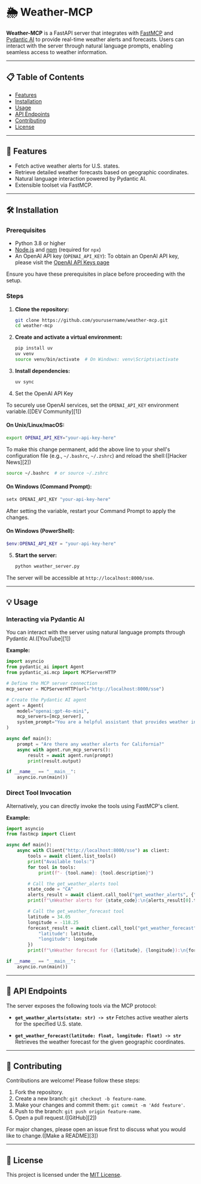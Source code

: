 # 🌦️ Weather-MCP

**Weather-MCP** is a FastAPI server that integrates with [FastMCP](https://github.com/fastmcp/fastmcp) and [Pydantic AI](https://github.com/pydantic/pydantic-ai) to provide real-time weather alerts and forecasts. Users can interact with the server through natural language prompts, enabling seamless access to weather information.

---

## 📋 Table of Contents

* [Features](#features)
* [Installation](#installation)
* [Usage](#usage)
* [API Endpoints](#api-endpoints)
* [Contributing](#contributing)
* [License](#license)

---

## 🚀 Features

* Fetch active weather alerts for U.S. states.
* Retrieve detailed weather forecasts based on geographic coordinates.
* Natural language interaction powered by Pydantic AI.
* Extensible toolset via FastMCP.

---

## 🛠️ Installation


### Prerequisites

* Python 3.8 or higher
* [Node.js](https://nodejs.org/) and [npm](https://www.npmjs.com/) (required for `npx`)
* An OpenAI API key (`OPENAI_API_KEY`): To obtain an OpenAI API key, please visit the [OpenAI API Keys page](https://platform.openai.com/account/api-keys) 

Ensure you have these prerequisites in place before proceeding with the setup.

### Steps

1. **Clone the repository:**

   ```bash
   git clone https://github.com/yourusername/weather-mcp.git
   cd weather-mcp
   ```

2. **Create and activate a virtual environment:**

   ```bash
   pip install uv
   uv venv
   source venv/bin/activate  # On Windows: venv\Scripts\activate
   ```

3. **Install dependencies:**

   ```bash
   uv sync
   ```

4. Set the OpenAI API Key

To securely use OpenAI services, set the `OPENAI_API_KEY` environment variable.([DEV Community][1])

#### On Unix/Linux/macOS:

```bash
export OPENAI_API_KEY="your-api-key-here"
```

To make this change permanent, add the above line to your shell's configuration file (e.g., `~/.bashrc`, `~/.zshrc`) and reload the shell:([Hacker News][2])

```bash
source ~/.bashrc  # or source ~/.zshrc
```

#### On Windows (Command Prompt):

```cmd
setx OPENAI_API_KEY "your-api-key-here"
```

After setting the variable, restart your Command Prompt to apply the changes.

#### On Windows (PowerShell):

```powershell
$env:OPENAI_API_KEY = "your-api-key-here"
```

5. **Start the server:**

   ```bash
   python weather_server.py
   ```

The server will be accessible at `http://localhost:8000/sse`.

---

## 💡 Usage


### Interacting via Pydantic AI

You can interact with the server using natural language prompts through Pydantic AI.([YouTube][1])

**Example:**

```python
import asyncio
from pydantic_ai import Agent
from pydantic_ai.mcp import MCPServerHTTP

# Define the MCP server connection
mcp_server = MCPServerHTTP(url="http://localhost:8000/sse")

# Create the Pydantic AI agent
agent = Agent(
    model="openai:gpt-4o-mini",
    mcp_servers=[mcp_server],
    system_prompt="You are a helpful assistant that provides weather information."
)

async def main():
    prompt = "Are there any weather alerts for California?"
    async with agent.run_mcp_servers():
        result = await agent.run(prompt)
        print(result.output)

if __name__ == "__main__":
    asyncio.run(main())
```

### Direct Tool Invocation

Alternatively, you can directly invoke the tools using FastMCP's client.

**Example:**

```python
import asyncio
from fastmcp import Client

async def main():
    async with Client("http://localhost:8000/sse") as client:
        tools = await client.list_tools()
        print("Available tools:")
        for tool in tools:
            print(f"- {tool.name}: {tool.description}")

        # Call the get_weather_alerts tool
        state_code = "CA"
        alerts_result = await client.call_tool("get_weather_alerts", {"state": state_code})
        print(f"\nWeather alerts for {state_code}:\n{alerts_result[0].text}")

        # Call the get_weather_forecast tool
        latitude = 34.05
        longitude = -118.25
        forecast_result = await client.call_tool("get_weather_forecast", {
            "latitude": latitude,
            "longitude": longitude
        })
        print(f"\nWeather forecast for ({latitude}, {longitude}):\n{forecast_result[0].text}")

if __name__ == "__main__":
    asyncio.run(main())
```



---

## 📡 API Endpoints

The server exposes the following tools via the MCP protocol:

* **`get_weather_alerts(state: str) -> str`**
  Fetches active weather alerts for the specified U.S. state.

* **`get_weather_forecast(latitude: float, longitude: float) -> str`**
  Retrieves the weather forecast for the given geographic coordinates.

---

## 🤝 Contributing

Contributions are welcome! Please follow these steps:

1. Fork the repository.
2. Create a new branch: `git checkout -b feature-name`.
3. Make your changes and commit them: `git commit -m 'Add feature'`.
4. Push to the branch: `git push origin feature-name`.
5. Open a pull request.([GitHub][2])

For major changes, please open an issue first to discuss what you would like to change.([Make a README][3])

---

## 📄 License

This project is licensed under the [MIT License](LICENSE).

